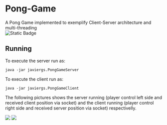 # Pong-Game
A Pong Game implemented to exemplify Client-Server architecture and multi-threading
<br>
![Static Badge](https://img.shields.io/badge/author-javiergs-orange)

## Running

To execute the server run as:
```
java -jar javiergs.PongGameServer
```

To execute the client run as:
```
java -jar javiergs.PongGameClient
```
The following pictures shows the server running (player control left side and received client position via socket) and the client running (player control right side and received server position via socket) respectivelly.

<img src="https://github.com/CSC308/Pong-Game/assets/3814755/b3dcb362-294e-4ad7-9562-2203557a4f45" size="400">
<img src="https://github.com/CSC308/Pong-Game/assets/3814755/ef7e3db3-14c4-4caa-9b61-9aec075682dc" size="400"> 
